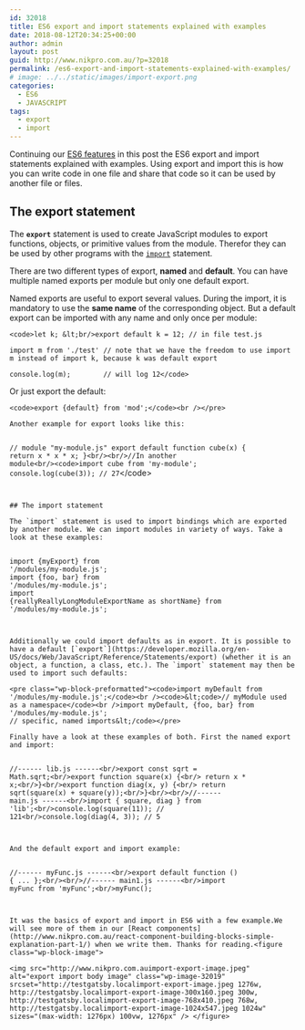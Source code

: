 ```yaml
---
id: 32018
title: ES6 export and import statements explained with examples
date: 2018-08-12T20:34:25+00:00
author: admin
layout: post
guid: http://www.nikpro.com.au/?p=32018
permalink: /es6-export-and-import-statements-explained-with-examples/
# image: ../../static/images/import-export.png
categories:
  - ES6
  - JAVASCRIPT
tags:
  - export
  - import
---
```

Continuing our [ES6 features](http://www.nikpro.com.au/all-you-need-to-know-about-arrow-functions-in-javascript/) in this post the ES6 export and import statements explained with examples. Using export and import this is how you can write code in one file and share that code so it can be used by another file or files.

## The export statement

The **`export`** statement is used to create JavaScript modules to export functions, objects, or primitive values from the module. Therefor they can be used by other programs with the [`import`](https://developer.mozilla.org/en-US/docs/Web/JavaScript/Reference/Statements/import) statement.

There are two different types of export, **named** and **default**. You can have multiple named exports per module but only one default export.

Named exports are useful to export several values. During the import, it is mandatory to use the **same name** of the corresponding object. But a default export can be imported with any name and only once per module:


```
<code>let k; &lt;br/>export default k = 12; // in file test.js

import m from './test' // note that we have the freedom to use import m instead of import k, because k was default export

console.log(m);        // will log 12</code>
```


Or just export the default:


```
<code>export {default} from 'mod';</code><br /></pre>

Another example for export looks like this:


```
<code>// module "my-module.js"
export default function cube(x) {
  return x * x * x;
}&lt;br/>&lt;br/>//In another module&lt;br/>&lt;code>import cube from 'my-module';
console.log(cube(3)); // 27</code>&lt;/code>
```


## The import statement

The `import` statement is used to import bindings which are exported by another module. We can import modules in variety of ways. Take a look at these examples:


```
<code>import {myExport} from '/modules/my-module.js';</code><br /><code>import {foo, bar} from '/modules/my-module.js';</code><br /><code>import {reallyReallyLongModuleExportName as shortName}
  from '/modules/my-module.js';</code>
```


Additionally we could import defaults as in export. It is possible to have a default [`export`](https://developer.mozilla.org/en-US/docs/Web/JavaScript/Reference/Statements/export) (whether it is an object, a function, a class, etc.). The `import` statement may then be used to import such defaults:

<pre class="wp-block-preformatted"><code>import myDefault from '/modules/my-module.js';</code><br /><code>&lt;code>// myModule used as a namespace</code><br />import myDefault, {foo, bar} from '/modules/my-module.js';
// specific, named imports&lt;/code></pre>

Finally have a look at these examples of both. First the named export and import:


```
<code>//------ lib.js ------&lt;br/>export const sqrt = Math.sqrt;&lt;br/>export function square(x) {&lt;br/>    return x * x;&lt;br/>}&lt;br/>export function diag(x, y) {&lt;br/>    return sqrt(square(x) + square(y));&lt;br/>}&lt;br/>&lt;br/>//------ main.js ------&lt;br/>import { square, diag } from 'lib';&lt;br/>console.log(square(11)); // 121&lt;br/>console.log(diag(4, 3)); // 5</code>
```


And the default export and import example:


```
<code>//------ myFunc.js ------&lt;br/>export default function () { ... };&lt;br/>&lt;br/>//------ main1.js ------&lt;br/>import myFunc from 'myFunc';&lt;br/>myFunc();</code>
```


It was the basics of export and import in ES6 with a few example.We will see more of them in our [React components](http://www.nikpro.com.au/react-component-building-blocks-simple-explanation-part-1/) when we write them. Thanks for reading.<figure class="wp-block-image">

<img src="http://www.nikpro.com.auimport-export-image.jpeg" alt="export import body image" class="wp-image-32019" srcset="http://testgatsby.localimport-export-image.jpeg 1276w, http://testgatsby.localimport-export-image-300x160.jpeg 300w, http://testgatsby.localimport-export-image-768x410.jpeg 768w, http://testgatsby.localimport-export-image-1024x547.jpeg 1024w" sizes="(max-width: 1276px) 100vw, 1276px" /> </figure>